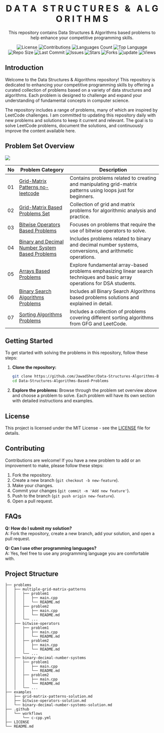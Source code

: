 <h1 align='center'>D A T A &nbsp; S T R U C T U R E S &nbsp; &amp; &nbsp; A L G O R I T H M S</h1>

<p align='center'>This repository contains Data Structures & Algorithms based problems to help enhance your competitive programming skills.</p>

<p align="center">
  <img src="https://img.shields.io/github/license/JawadSher/Data-Structures-Algorithms-Based-Problems" alt="License">
  <img src="https://img.shields.io/badge/contributions-welcome-brightgreen.svg?style=flat" alt="Contributions">
  <img src="https://img.shields.io/github/languages/count/JawadSher/Data-Structures-Algorithms-Based-Problems" alt="Languages Count">
  <img src="https://img.shields.io/github/languages/top/JawadSher/Data-Structures-Algorithms-Based-Problems" alt="Top Language">
  <img src="https://img.shields.io/github/repo-size/JawadSher/Data-Structures-Algorithms-Based-Problems" alt="Repo Size">
  <img src="https://img.shields.io/github/last-commit/JawadSher/Data-Structures-Algorithms-Based-Problems" alt="Last Commit">
  <img src="https://img.shields.io/github/issues/JawadSher/Data-Structures-Algorithms-Based-Problems" alt="Issues">
  <img src="https://img.shields.io/github/stars/JawadSher/Data-Structures-Algorithms-Based-Problems" alt="Stars">
  <img src="https://img.shields.io/github/forks/JawadSher/Data-Structures-Algorithms-Based-Problems" alt="Forks">
  <img src='https://img.shields.io/badge/update-daily-blue' alt="update">
  <img src="https://komarev.com/ghpvc/?username=JawadSher&label=Views&color=blueviolet&style=flat" alt="Views">
</p>

## Introduction

Welcome to the Data Structures & Algorithms repository! This repository is dedicated to enhancing your competitive programming skills by offering a curated collection of problems based on a variety of data structures and algorithms. Each problem is designed to challenge and expand your understanding of fundamental concepts in computer science.

The repository includes a range of problems, many of which are inspired by LeetCode challenges. I am committed to updating this repository daily with new problems and solutions to keep it current and relevant. The goal is to solve LeetCode problems, document the solutions, and continuously improve the content available here.

## Problem Set Overview

<img src='https://img.shields.io/badge/Total_Problems_Count-92-blue?style=flat&labelColor=gray&color=blue'>

| No | Problem Category | Description |
|---|---|---|
|01|[Grid-Matrix Patterns no-leetcode ](https://github.com/JawadSher/Data-Structures-Algorithms-Based-Problems/tree/main/01%20-%20Grid-Matrix%20Patterns%20no-leetcode) | Contains problems related to creating and manipulating grid-matrix patterns using loops just for beginners. |
|02|[Grid-Matrix Based Problems Set](https://github.com/JawadSher/Data-Structures-Algorithms-Based-Problems/tree/main/02%20-%20Grid-Matrix%20Based%20Problems%20Set)|Collection of grid and matrix problems for algorithmic analysis and practice.|
|03|[Bitwise Operators Based Problems](https://github.com/JawadSher/Data-Structures-Algorithms-Based-Problems/tree/main/03%20-%20Bitwise%20Operators%20Based%20Problems) | Focuses on problems that require the use of bitwise operators to solve. |
|04|[Binary and Decimal Number System Based Problems](https://github.com/JawadSher/Data-Structures-Algorithms-Based-Problems/tree/main/04%20-%20Binary%20and%20Decimal%20Number%20System%20Based%20Problems) | Includes problems related to binary and decimal number systems, conversions, and arithmetic operations. |
|05|[Arrays Based Problems](https://github.com/JawadSher/Data-Structures-Algorithms-Based-Problems/tree/main/05%20-%20Arrays%20Based%20Problems) | Explore fundamental array-based problems emphasizing linear search techniques and basic array operations for DSA students. |
|06|[Binary Search Algorithms Problems](https://github.com/JawadSher/Data-Structures-Algorithms-Based-Problems/tree/main/06%20-%20Binary%20Search%20Algorithm%20Based%20Problems) | Includes all Binary Search Algorithms based problems solutions and explained in detail.|
| 07 | [Sorting Algorithms Problems](https://github.com/JawadSher/DSA-LeetCode-Problems-Repository/tree/main/07%20-%20Sorting%20Algorithms%20Problems) | Includes a collection of problems covering different sorting algorithms from GFG and LeetCode.|

## Getting Started

To get started with solving the problems in this repository, follow these steps:

1. **Clone the repository:**
    ```sh
    git clone https://github.com/JawadSher/Data-Structures-Algorithms-Based-Problems.git
    cd Data-Structures-Algorithms-Based-Problems
    ```

2. **Explore the problems:**
    Browse through the problem set overview above and choose a problem to solve. Each problem will have its own section with detailed instructions and examples.

## License

This project is licensed under the MIT License - see the [LICENSE](LICENSE) file for details.

## Contributing

Contributions are welcome! If you have a new problem to add or an improvement to make, please follow these steps:

1. Fork the repository.
2. Create a new branch (`git checkout -b new-feature`).
3. Make your changes.
4. Commit your changes (`git commit -m 'Add new feature'`).
5. Push to the branch (`git push origin new-feature`).
6. Open a pull request.

## FAQs

**Q: How do I submit my solution?**  
A: Fork the repository, create a new branch, add your solution, and open a pull request.

**Q: Can I use other programming languages?**  
A: Yes, feel free to use any programming language you are comfortable with.

## Project Structure

```plaintext
├── problems
│   ├── multiple-grid-matrix-patterns
│   │   ├── problem1
│   │   │   ├── main.cpp
│   │   │   └── README.md
│   │   ├── problem2
│   │   │   ├── main.cpp
│   │   │   └── README.md
│   │   └── ...
│   ├── bitwise-operators
│   │   ├── problem1
│   │   │   ├── main.cpp
│   │   │   └── README.md
│   │   ├── problem2
│   │   │   ├── main.cpp
│   │   │   └── README.md
│   │   └── ...
│   ├── binary-decimal-number-systems
│   │   ├── problem1
│   │   │   ├── main.cpp
│   │   │   └── README.md
│   │   ├── problem2
│   │   │   ├── main.cpp
│   │   │   └── README.md
│   │   └── ...
├── examples
│   ├── grid-matrix-patterns-solution.md
│   ├── bitwise-operators-solution.md
│   └── binary-decimal-number-systems-solution.md
├── .github
│   └── workflows
│       └── c-cpp.yml
├── LICENSE
└── README.md

